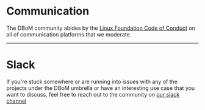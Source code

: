 # Communication

The DBoM community abides by the [Linux Foundation Code of Conduct](https://www.linuxfoundation.org/code-of-conduct/) on all of communication platforms that we moderate.



---

 # Slack

If you're stuck somewhere or are running into issues with any of the projects under the DBoM umbrella or have an interesting use case that you want to discuss, feel free to reach out to the community on [our slack channel](https://dbom-project.slack.com/join/shared_invite/zt-jz6kes3b-273Rb1CUwsl51D32vrw6VQ#/)



